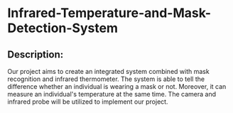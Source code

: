 # Infrared-Temperature-and-Mask-Detection-System

## Description:
Our project aims to create an integrated system combined with mask recognition and infrared thermometer. The system is able to tell the difference whether an individual is wearing a mask or not. Moreover, it can measure an individual's temperature at the same time. The camera and infrared probe will be utilized to implement our project.

